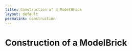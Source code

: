 ```yaml
---
title: Construction of a ModelBrick
layout: default
permalink: construction
---
```


# Construction of a ModelBrick
